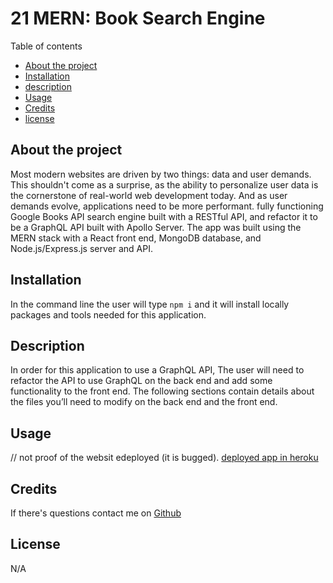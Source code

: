 # 21 MERN: Book Search Engine

Table of contents

  - [About the project](#abouttheproject)
  - [Installation](#installation)
  - [description](#description)
  - [Usage](#usage)
  - [Credits](#credits)
  - [license](#license)

  
## About the project ##
Most modern websites are driven by two things: data and user demands. This shouldn't come as a surprise, as the ability to personalize user data is the cornerstone of real-world web development today. And as user demands evolve, applications need to be more performant.
fully functioning Google Books API search engine built with a RESTful API, and refactor it to be a GraphQL API built with Apollo Server. The app was built using the MERN stack with a React front end, MongoDB database, and Node.js/Express.js server and API.

## Installation ##
 In the command line the user will type `npm i` and it will install locally packages and tools needed for this application.

  ## Description
  In order for this application to use a GraphQL API, The user will need to refactor the API to use GraphQL on the back end and add some functionality to the front end. The following sections contain details about the files you’ll need to modify on the back end and the front end.

 ## Usage ##

 // not proof of the websit edeployed (it is bugged).
 [deployed app in heroku](https://book-search-engine-assigment.herokuapp.com/)

## Credits 

If there's questions contact me on [Github](https://github.com/Naidiri1)

## License 
N/A 